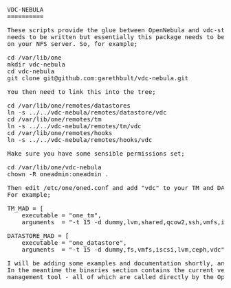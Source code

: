 <pre>VDC-NEBULA
==========

These scripts provide the glue between OpenNebula and vdc-store. More documentation 
needs to be written but essentially this package needs to be cloned into /var/lib/one
on your NFS server. So, for example;

cd /var/lib/one
mkdir vdc-nebula
cd vdc-nebula
git clone git@github.com:garethbult/vdc-nebula.git

You then need to link this into the tree;

cd /var/lib/one/remotes/datastores
ln -s ../../vdc-nebula/remotes/datastore/vdc
cd /var/lib/one/remotes/tm
ln -s ../../vdc-nebula/remotes/tm/vdc
cd /var/lib/one/remotes/hooks
ln -s ../../vdc-nebula/remotes/hooks/vdc

Make sure you have some sensible permissions set;

cd /var/lib/one/vdc-nebula
chown -R oneadmin:oneadmin .

Then edit /etc/one/oned.conf and add "vdc" to your TM and DATASTORE drivers.
For example;

TM_MAD = [
    executable = "one_tm",
    arguments  = "-t 15 -d dummy,lvm,shared,qcow2,ssh,vmfs,iscsi,ceph,vdc" ]

DATASTORE_MAD = [
    executable = "one_datastore",
    arguments  = "-t 15 -d dummy,fs,vmfs,iscsi,lvm,ceph,vdc"]

I will be adding some examples and documentation shortly, and hopefully some custom images.
In the meantime the binaries section contains the current version of the cache, server and
management tool - all of which are called directly by the OpenNebula scripts.
</PRE>
